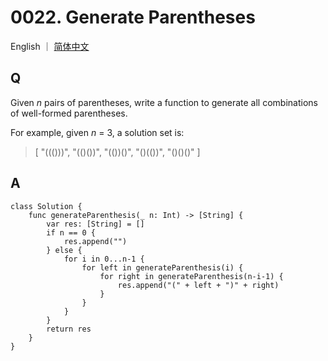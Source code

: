 # 0022. Generate Parentheses

English ｜ [简体中文](./README-zh_CN.md)



## Q

Given *n* pairs of parentheses, write a function to generate all combinations of well-formed parentheses.

For example, given *n* = 3, a solution set is:

>[
>	"((()))",
>	"(()())",
>	"(())()",
>	"()(())",
>	"()()()"
>]



## A

```
class Solution {
    func generateParenthesis(_ n: Int) -> [String] {
        var res: [String] = []
        if n == 0 {
            res.append("")
        } else {
            for i in 0...n-1 {
                for left in generateParenthesis(i) {
                    for right in generateParenthesis(n-i-1) {
                        res.append("(" + left + ")" + right)
                    }
                }
            }
        }
        return res
    }
}
```

